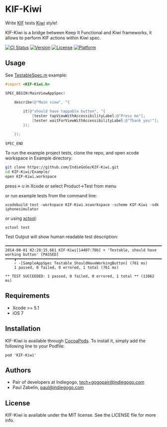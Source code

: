 # KIF-Kiwi

Write [KIF](https://github.com/kif-framework/KIF) tests [Kiwi](https://github.com/kiwi-bdd/Kiwi) style!

KIF-Kiwi is a bridge between Keep It Functional and Kiwi frameworks, it allows to perform KIF actions within Kiwi spec.

[![CI Status](http://img.shields.io/travis/IndieGoGo/KIF-Kiwi.svg?style=flat)](https://travis-ci.org/IndieGoGo/KIF-Kiwi)
[![Version](https://img.shields.io/cocoapods/v/KIF-Kiwi.svg?style=flat)](http://cocoadocs.org/docsets/KIF-Kiwi)
[![License](https://img.shields.io/cocoapods/l/KIF-Kiwi.svg?style=flat)](http://cocoadocs.org/docsets/KIF-Kiwi)
[![Platform](https://img.shields.io/cocoapods/p/KIF-Kiwi.svg?style=flat)](http://cocoadocs.org/docsets/KIF-Kiwi)

## Usage
See [TestableSpec.m](https://github.com/IndieGoGo/KIF-Kiwi/blob/master/Example/Tests/TestableSpec.m) example:
```objective-c
#import <KIF-Kiwi.h>

SPEC_BEGIN(MainViewAppSpec)

	describe(@"Main view", ^{
		
		it(@"should have tappable button", ^{
            [tester tapViewWithAccessibilityLabel:@"Press me"];
            [tester waitForViewWithAccessibilityLabel:@"Thank you!"];
		});

	});
	
SPEC_END
```

To run the example project tests, clone the repo, and open xcode workspace in Example directory:
```bash
git clone https://github.com/IndieGoGo/KIF-Kiwi.git
cd KIF-Kiwi/Example/
open KIF-Kiwi.workspace
```
press ```⌘-U``` in Xcode or select Product->Test from menu

or run example tests from the command line:
```
xcodebuild test -workspace KIF-Kiwi.xcworkspace -scheme KIF-Kiwi -sdk iphonesimulator
```
or using [xctool](https://github.com/facebook/xctool):
```
xctool test
```
Test Output will show human readable test description:
```
━━━━━━━━━━━━━━━━━━━━━━━━━━━━━━━━━━━━━━━━━━━━━━━━━━━━━━━━━━━━━━━━━━━━━━━━━━━━━━━━━━━━━━━━━━━━━
2014-08-01 02:28:15.661 KIF-Kiwi[14407:70b] + 'Testable, should have working button' [PASSED]
━━━━┳━━━━━━━━━━━━━━━━━━━━━━━━━━━━━━━━━━━━━━━━━━━━━━━━━━━━━━━━━━━━━━━━━━━━━━━━━━━━━━━━━━━━━━━━
    ✓ -[SampleAppSpec Testable_ShouldHaveWorkingButton] (761 ms)
    1 passed, 0 failed, 0 errored, 1 total (761 ms)

** TEST SUCCEEDED: 1 passed, 0 failed, 0 errored, 1 total ** (13862 ms)

```

## Requirements

* Xcode >= 5.1
* iOS 7

## Installation

KIF-Kiwi is available through [CocoaPods](http://cocoapods.org). To install
it, simply add the following line to your Podfile:

    pod 'KIF-Kiwi'

## Authors

* Pair of developers at Indiegogo, tech+gogopair@indiegogo.com
* Paul Zabelin, paul@indiegogo.com

## License

KIF-Kiwi is available under the MIT license. See the LICENSE file for more info.
